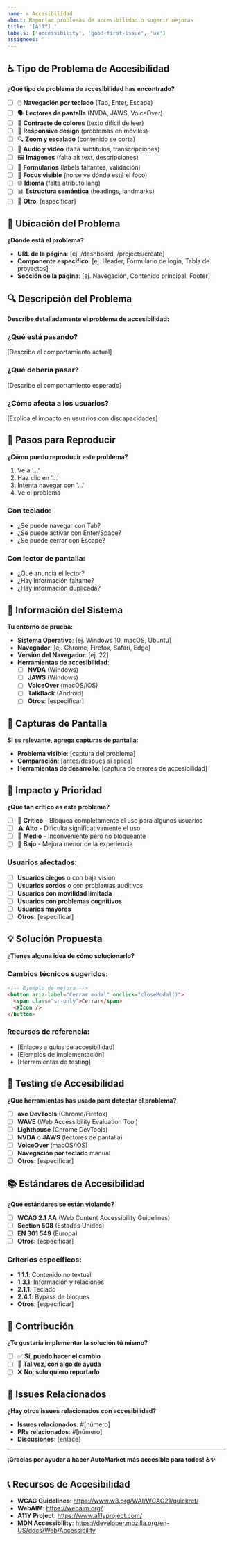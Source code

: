 ```yaml
---
name: ♿ Accesibilidad
about: Reportar problemas de accesibilidad o sugerir mejoras
title: '[A11Y] '
labels: ['accessibility', 'good-first-issue', 'ux']
assignees: ''
---
```


## ♿ Tipo de Problema de Accesibilidad

**¿Qué tipo de problema de accesibilidad has encontrado?**

- [ ] 🖱️ **Navegación por teclado** (Tab, Enter, Escape)
- [ ] 🗣️ **Lectores de pantalla** (NVDA, JAWS, VoiceOver)
- [ ] 🎨 **Contraste de colores** (texto difícil de leer)
- [ ] 📱 **Responsive design** (problemas en móviles)
- [ ] 🔍 **Zoom y escalado** (contenido se corta)
- [ ] 🎵 **Audio y video** (falta subtítulos, transcripciones)
- [ ] 🖼️ **Imágenes** (falta alt text, descripciones)
- [ ] 📝 **Formularios** (labels faltantes, validación)
- [ ] 🚫 **Focus visible** (no se ve dónde está el foco)
- [ ] 🌐 **Idioma** (falta atributo lang)
- [ ] 📊 **Estructura semántica** (headings, landmarks)
- [ ] 🎯 **Otro**: [especificar]

## 📍 Ubicación del Problema

**¿Dónde está el problema?**

- **URL de la página**: [ej. /dashboard, /projects/create]
- **Componente específico**: [ej. Header, Formulario de login, Tabla de proyectos]
- **Sección de la página**: [ej. Navegación, Contenido principal, Footer]

## 🔍 Descripción del Problema

**Describe detalladamente el problema de accesibilidad:**

### ¿Qué está pasando?
[Describe el comportamiento actual]

### ¿Qué debería pasar?
[Describe el comportamiento esperado]

### ¿Cómo afecta a los usuarios?
[Explica el impacto en usuarios con discapacidades]

## 🧪 Pasos para Reproducir

**¿Cómo puedo reproducir este problema?**

1. Ve a '...'
2. Haz clic en '...'
3. Intenta navegar con '...'
4. Ve el problema

### Con teclado:
- ¿Se puede navegar con Tab?
- ¿Se puede activar con Enter/Space?
- ¿Se puede cerrar con Escape?

### Con lector de pantalla:
- ¿Qué anuncia el lector?
- ¿Hay información faltante?
- ¿Hay información duplicada?

## 📱 Información del Sistema

**Tu entorno de prueba:**

- **Sistema Operativo**: [ej. Windows 10, macOS, Ubuntu]
- **Navegador**: [ej. Chrome, Firefox, Safari, Edge]
- **Versión del Navegador**: [ej. 22]
- **Herramientas de accesibilidad**:
  - [ ] **NVDA** (Windows)
  - [ ] **JAWS** (Windows)
  - [ ] **VoiceOver** (macOS/iOS)
  - [ ] **TalkBack** (Android)
  - [ ] **Otros**: [especificar]

## 📸 Capturas de Pantalla

**Si es relevante, agrega capturas de pantalla:**

- **Problema visible**: [captura del problema]
- **Comparación**: [antes/después si aplica]
- **Herramientas de desarrollo**: [captura de errores de accesibilidad]

## 🎯 Impacto y Prioridad

**¿Qué tan crítico es este problema?**

- [ ] 🚨 **Crítico** - Bloquea completamente el uso para algunos usuarios
- [ ] ⚠️ **Alto** - Dificulta significativamente el uso
- [ ] 🔶 **Medio** - Inconveniente pero no bloqueante
- [ ] 📝 **Bajo** - Mejora menor de la experiencia

### Usuarios afectados:
- [ ] **Usuarios ciegos** o con baja visión
- [ ] **Usuarios sordos** o con problemas auditivos
- [ ] **Usuarios con movilidad limitada**
- [ ] **Usuarios con problemas cognitivos**
- [ ] **Usuarios mayores**
- [ ] **Otros**: [especificar]

## 💡 Solución Propuesta

**¿Tienes alguna idea de cómo solucionarlo?**

### Cambios técnicos sugeridos:
```html
<!-- Ejemplo de mejora -->
<button aria-label="Cerrar modal" onclick="closeModal()">
  <span class="sr-only">Cerrar</span>
  <XIcon />
</button>
```

### Recursos de referencia:
- [Enlaces a guías de accesibilidad]
- [Ejemplos de implementación]
- [Herramientas de testing]

## 🧪 Testing de Accesibilidad

**¿Qué herramientas has usado para detectar el problema?**

- [ ] **axe DevTools** (Chrome/Firefox)
- [ ] **WAVE** (Web Accessibility Evaluation Tool)
- [ ] **Lighthouse** (Chrome DevTools)
- [ ] **NVDA** o **JAWS** (lectores de pantalla)
- [ ] **VoiceOver** (macOS/iOS)
- [ ] **Navegación por teclado** manual
- [ ] **Otros**: [especificar]

## 📚 Estándares de Accesibilidad

**¿Qué estándares se están violando?**

- [ ] **WCAG 2.1 AA** (Web Content Accessibility Guidelines)
- [ ] **Section 508** (Estados Unidos)
- [ ] **EN 301 549** (Europa)
- [ ] **Otros**: [especificar]

### Criterios específicos:
- **1.1.1**: Contenido no textual
- **1.3.1**: Información y relaciones
- **2.1.1**: Teclado
- **2.4.1**: Bypass de bloques
- **Otros**: [especificar]

## 🎉 Contribución

**¿Te gustaría implementar la solución tú mismo?**

- [ ] ✅ **Sí, puedo hacer el cambio**
- [ ] 🤔 **Tal vez, con algo de ayuda**
- [ ] ❌ **No, solo quiero reportarlo**

## 🔗 Issues Relacionados

**¿Hay otros issues relacionados con accesibilidad?**

- **Issues relacionados**: #[número]
- **PRs relacionados**: #[número]
- **Discusiones**: [enlace]

---

**¡Gracias por ayudar a hacer AutoMarket más accesible para todos! ♿✨**

## 📞 Recursos de Accesibilidad

- **WCAG Guidelines**: https://www.w3.org/WAI/WCAG21/quickref/
- **WebAIM**: https://webaim.org/
- **A11Y Project**: https://www.a11yproject.com/
- **MDN Accessibility**: https://developer.mozilla.org/en-US/docs/Web/Accessibility

